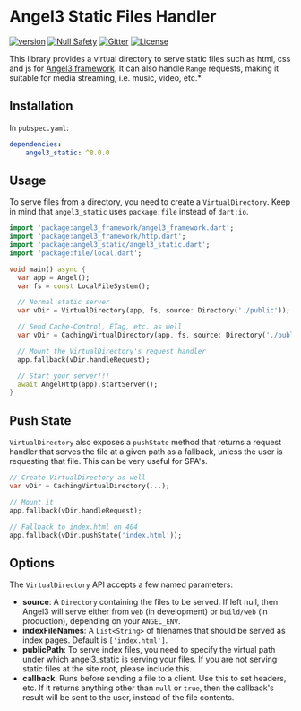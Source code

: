# Angel3 Static Files Handler

[![version](https://img.shields.io/badge/pub-v4.1.0-brightgreen)](https://pub.dev/packages/angel3_static)
[![Null Safety](https://img.shields.io/badge/null-safety-brightgreen)](https://dart.dev/null-safety)
[![Gitter](https://img.shields.io/gitter/room/angel_dart/discussion)](https://gitter.im/angel_dart/discussion)
[![License](https://img.shields.io/github/license/dart-backend/belatuk-common-utilities)](https://github.com/dukefirehawk/angel/tree/angel3/packages/static/LICENSE)

This library provides a virtual directory to serve static files such as html, css and js for [Angel3 framework](https://pub.dev/packages/angel3). It can also handle `Range` requests, making it suitable for media streaming, i.e. music, video, etc.*

## Installation

In `pubspec.yaml`:

```yaml
dependencies:
    angel3_static: ^8.0.0
```

## Usage

To serve files from a directory, you need to create a `VirtualDirectory`. Keep in mind that `angel3_static` uses `package:file` instead of `dart:io`.

```dart
import 'package:angel3_framework/angel3_framework.dart';
import 'package:angel3_framework/http.dart';
import 'package:angel3_static/angel3_static.dart';
import 'package:file/local.dart';

void main() async {
  var app = Angel();
  var fs = const LocalFileSystem();

  // Normal static server
  var vDir = VirtualDirectory(app, fs, source: Directory('./public'));

  // Send Cache-Control, ETag, etc. as well
  var vDir = CachingVirtualDirectory(app, fs, source: Directory('./public'));

  // Mount the VirtualDirectory's request handler
  app.fallback(vDir.handleRequest);

  // Start your server!!!
  await AngelHttp(app).startServer();
}
```

## Push State

`VirtualDirectory` also exposes a `pushState` method that returns a request handler that serves the file at a given path as a fallback, unless the user is requesting that file. This can be very useful for SPA's.

```dart
// Create VirtualDirectory as well
var vDir = CachingVirtualDirectory(...);

// Mount it
app.fallback(vDir.handleRequest);

// Fallback to index.html on 404
app.fallback(vDir.pushState('index.html'));
```

## Options

The `VirtualDirectory` API accepts a few named parameters:

- **source**: A `Directory` containing the files to be served. If left null, then Angel3 will serve either from `web` (in development) or
    `build/web` (in production), depending on your `ANGEL_ENV`.
- **indexFileNames**: A `List<String>` of filenames that should be served as index pages. Default is `['index.html']`.
- **publicPath**: To serve index files, you need to specify the virtual path under which
    angel3_static is serving your files. If you are not serving static files at the site root,
    please include this.
- **callback**: Runs before sending a file to a client. Use this to set headers, etc. If it returns anything other than `null` or `true`, then the callback's result will be sent to the user, instead of the file contents.
